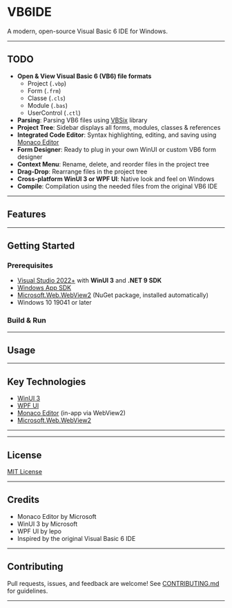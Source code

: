 # VB6IDE

A modern, open-source Visual Basic 6 IDE for Windows.

---

## TODO

- **Open & View Visual Basic 6 (VB6) file formats**
	- Project (`.vbp`)
	- Form (`.frm`)
	- Classe (`.cls`)
	- Module (`.bas`)
	- UserControl (`.ctl`)
- **Parsing**: Parsing VB6 files using [VBSix](https://github.com/Dekryptor/NPL/tree/main/VBSixHelper) library
- **Project Tree**: Sidebar displays all forms, modules, classes & references
- **Integrated Code Editor**: Syntax highlighting, editing, and saving using [Monaco Editor](https://microsoft.github.io/monaco-editor/)
- **Form Designer**: Ready to plug in your own WinUI or custom VB6 form designer
- **Context Menu**: Rename, delete, and reorder files in the project tree
- **Drag-Drop**: Rearrange files in the project tree
- **Cross-platform WinUI 3 or WPF UI**: Native look and feel on Windows
- **Compile**: Compilation using the needed files from the original VB6 IDE
---

## Features



---

## Getting Started

### Prerequisites

- [Visual Studio 2022+](https://visualstudio.microsoft.com/) with **WinUI 3** and **.NET 9 SDK**
- [Windows App SDK](https://learn.microsoft.com/en-us/windows/apps/windows-app-sdk/)
- [Microsoft.Web.WebView2](https://www.nuget.org/packages/Microsoft.Web.WebView2/) (NuGet package, installed automatically)
- Windows 10 19041 or later

### Build & Run


---

## Usage


---

## Key Technologies

- [WinUI 3](https://learn.microsoft.com/en-us/windows/apps/winui/winui3/)
- [WPF UI](https://github.com/lepoco/wpfui)
- [Monaco Editor](https://microsoft.github.io/monaco-editor/) (in-app via WebView2)
- [Microsoft.Web.WebView2](https://learn.microsoft.com/en-us/microsoft-edge/webview2/)

---
---

## License

[MIT License](LICENSE)

---

## Credits

- Monaco Editor by Microsoft
- WinUI 3 by Microsoft
- WPF UI by lepo
- Inspired by the original Visual Basic 6 IDE

---

## Contributing

Pull requests, issues, and feedback are welcome! See [CONTRIBUTING.md](CONTRIBUTING.md) for guidelines.

---